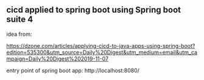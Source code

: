 ## cicd applied to spring boot using Spring boot suite 4

idea from:

https://dzone.com/articles/applying-cicd-to-java-apps-using-spring-boot?edition=535300&utm_source=Daily%20Digest&utm_medium=email&utm_campaign=Daily%20Digest%202019-11-07

entry point of spring boot app: http://localhost:8080/

